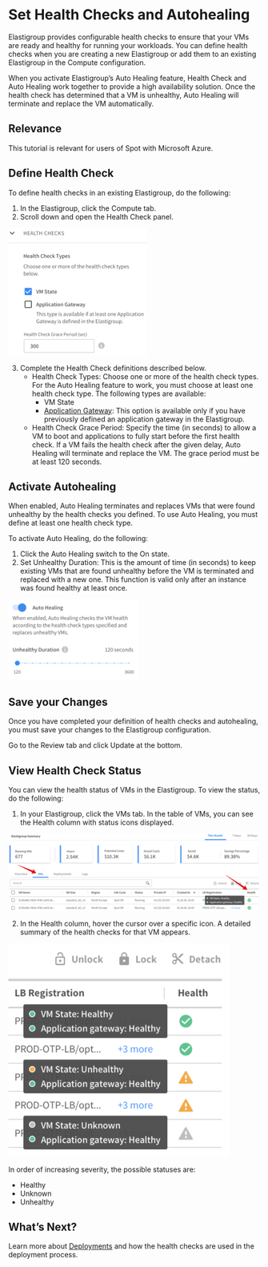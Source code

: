 # Set Health Checks and Autohealing

Elastigroup provides configurable health checks to ensure that your VMs are ready and healthy for running your workloads. You can define health checks when you are creating a new Elastigroup or add them to an existing Elastigroup in the Compute configuration.

When you activate Elastigroup’s Auto Healing feature, Health Check and Auto Healing work together to provide a high availability solution. Once the health check has determined that a VM is unhealthy, Auto Healing will terminate and replace the VM automatically.  

## Relevance

This tutorial is relevant for users of Spot with Microsoft Azure.

## Define Health Check

To define health checks in an existing Elastigroup, do the following:
1. In the Elastigroup, click the Compute tab.
2. Scroll down and open the Health Check panel.

<img src="/elastigroup/_media/tutorials-azure-set-health-check-01.png" width="278" height="254" />

3. Complete the Health Check definitions described below.
   * Health Check Types: Choose one or more of the health check types. For the Auto Healing feature to work, you must choose at least one health check type. The following types are available:
     * VM State
     * [Application Gateway](elastigroup/tutorials/azure/connect-elastigroup-to-application-gateway): This option is available only if you have previously defined an application gateway in the Elastigroup.
   * Health Check Grace Period: Specify the time (in seconds) to allow a VM to boot and applications to fully start before the first health check. If a VM fails the health check after the given delay, Auto Healing will terminate and replace the VM. The grace period must be at least 120 seconds.

## Activate Autohealing

When enabled, Auto Healing terminates and replaces VMs that were found unhealthy by the health checks you defined. To use Auto Healing, you must define at least one health check type.

To activate Auto Healing, do the following:
1. Click the Auto Healing switch to the On state.
2. Set Unhealthy Duration: This is the amount of time (in seconds) to keep existing VMs that are found unhealthy before the VM is terminated and replaced with a new one. This function is valid only after an instance was found healthy at least once.

<img src="/elastigroup/_media/tutorials-azure-set-health-check-02.png" width="261" height="160" />

## Save your Changes

Once you have completed your definition of health checks and autohealing, you must save your changes to the Elastigroup configuration.

Go to the Review tab and click Update at the bottom.

## View Health Check Status

You can view the health status of VMs in the Elastigroup. To view the status, do the following:
1. In your Elastigroup, click the VMs tab. In the table of VMs, you can see the Health column with status icons displayed.

<img src="/elastigroup/_media/tutorials-azure-set-health-check-03.png" />

2. In the Health column, hover the cursor over a specific icon. A detailed summary of the health checks for that VM appears.

<img src="/elastigroup/_media/tutorials-azure-set-health-check-04.png" />

In order of increasing severity, the possible statuses are:
* Healthy
* Unknown
* Unhealthy

## What’s Next?

Learn more about [Deployments](elastigroup/tutorials/azure/deploy-an-elastigroup) and how the health checks are used in the deployment process.
